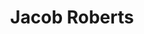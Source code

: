 ---
layout: employee
skillsid: 2
title: 'Jacob Roberts'
permalink: /employees/:title 
location: 'San Antonio'
position: 'Insurance Agent'
availability: 48
internal: false
categories: 
- employees
phoneNumber: 555-555-5555
email: email@gmail.com
manage: false
---